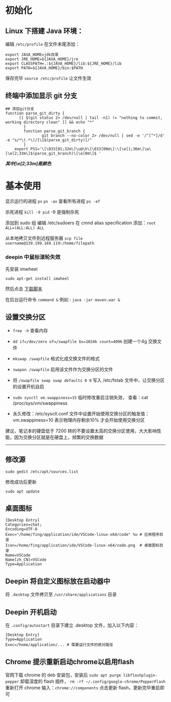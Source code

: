 # 初始化


## Linux 下搭建 Java 环境：

编辑 `/etc/profile` 在文件末尾添加：

```
export JAVA_HOME=jdk目录
export JRE_HOME=${JAVA_HOME}/jre  
export CLASSPATH=.:${JAVA_HOME}/lib:${JRE_HOME}/lib  
export PATH=${JAVA_HOME}/bin:$PATH 
```
保存完毕 `source /etc/profile` 让文件生效

## 终端中添加显示 git 分支
```
## 添加git分支
function parse_git_dirty {
	  [[ $(git status 2> /dev/null | tail -n1) != "nothing to commit, working directory clean" ]] && echo "*"
	    }
	    function parse_git_branch {
		        git branch --no-color 2> /dev/null | sed -e '/^[^*]/d' -e "s/*\(.*\)/[\1$(parse_git_dirty)]/"
		}
	export PS1='\[\033[01;32m\]\u@\h\[\033[00m\]:\[\e[1;36m\]\w\[\e[2;33m\]$(parse_git_branch)\[\e[0m\]$ '
```
***其中\[\e[2;33m\]是颜色***

# 基本使用

显示运行的进程 `ps` `ps -ax`  查看所有进程 `ps -ef`

杀死进程 `kill -9 pid` -9 是强制杀死

添加到 sudo 组 编辑 /etc/sudoers 在 cmnd alias specification 添加：`root    ALL=(ALL:ALL) ALL`

从本地拷贝文件到远程服务器 `scp file username@139.199.169.119:/home/filepath`

### deepin 中鼠标滚轮失效

先安装 imwheel

`sudo apt-get install imwheel`

然后点击 [下载脚本](http://ox6dv1vhi.bkt.clouddn.com/imwheel-script.sh)

在后台运行命令 `command &` 例如 : `java -jar maven.war &`

## 设置交换分区

* `free -h` 查看内存

* `dd if=/dev/zero of=/swapfile bs=1024k count=4096` 创建一个4g 交换文件
* `mkswap /swapfile` 格式化成交换文件的格式
* `swapon /swapfile` 启用该文件作为交换分区的文件
* 将 `/swapfile swap swap defaults 0 0` 写入 /etc/fstab 文件中，让交换分区的设置开机自启
* `sudo sysctl vm.swappiness=15` 临时修改重启注销失效， 查看：cat /proc/sys/vm/swappiness
* 永久修改：/etc/sysctl.conf 文件中设置开始使用交换分区的触发值： vm.swappiness=10 表示物理内存剩余10% 才会开始使用交换分区

建议，笔记本的硬盘低于 7200 转的不要设置太高的交换分区使用，大大影响性能，因为交换分区就是在硬盘上，频繁的交换数据

***

## 修改源

`sudo gedit /etc/apt/sources.list`

修改成功后更新

`sudo apt update`

## 桌面图标
```
[Desktop Entry]
Categories=chat;
Encoding=UTF-8
Exec="/home/fing/application/ide/VSCode-linux-x64/code" %u # 应用程序目录
Icon=/home/fing/application/ide/VSCode-linux-x64/code.png  # 桌面图标目录
Name=VSCode
Name[zh_CN]=VSCode
Type=Application
```

## Deepin 将自定义图标放在启动器中

将 `.desktop` 文件拷贝至 `/usr/share/applications` 目录

## Deepin 开机启动

在 `.config/autostart` 目录下建立 .desktop 文件，加入以下内容：
```
[Desktop Entry]
Type=Application
Exec=/home/application/... # 需要运行文件的绝对路径
```

## Chrome 提示重新启动chrome以启用flash

官网下载 chrome 的 deb 安装包，安装后 `sudo apt purge libflashplugin-pepper` 卸载深度的 flash 插件， `rm -rf ~/.config/google-chrome/PepperFlash` 重新打开 chrome 输入：`chrome://components` 点击更新 flash，更新完毕重启即可